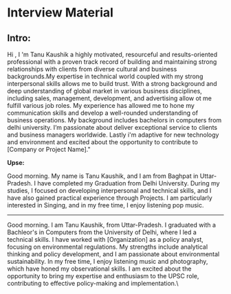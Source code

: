 # Interview Material
 ## Intro:
 Hi , I 'm Tanu Kaushik a highly motivated, resourceful  and results-oriented professional with a proven track record of building and maintaining strong relationships with clients from diverse cultural and business backgrounds.My expertise in technical world coupled with my strong interpersonal skills allows me to build trust.
With a strong background  and deep understanding of global market in various business disciplines, including sales, management, development, and advertising allow ot me fulfill  various job roles.  My experience has allowed me to hone my communication skills and develop a well-rounded understanding of  business operations. My background includes bachelors in computers from delhi university.
I’m passionate about deliver exceptional service to clients and business managers worldwide.
Lastly i'm adaptive for new technology and environment and excited about the opportunity to contribute to [Company or Project Name]."

**Upse:**

Good morning. My name is Tanu Kaushik, and I am from Baghpat in Uttar-Pradesh. I have completed my Graduation from Delhi University. During my studies, I focused on developing interpersonal and technical skills, and I have also gained practical experience through Projects. I am particularly interested in Singing, and in my free time, I enjoy listening pop music.
<br>
<hr>
Good morning. I am Tanu Kaushik, from Uttar-Pradesh. I graduated with a Bachleor's in Computers from the University of Delhi, where I led a technical skills. I have worked with [Organization] as a policy analyst, focusing on environmental regulations. My strengths include analytical thinking and policy development, and I am passionate about environmental sustainability. In my free time, I enjoy listening music and photography, which have honed my observational skills. I am excited about the opportunity to bring my expertise and enthusiasm to the UPSC role, contributing to effective policy-making and implementation.\

                                                                                                  
